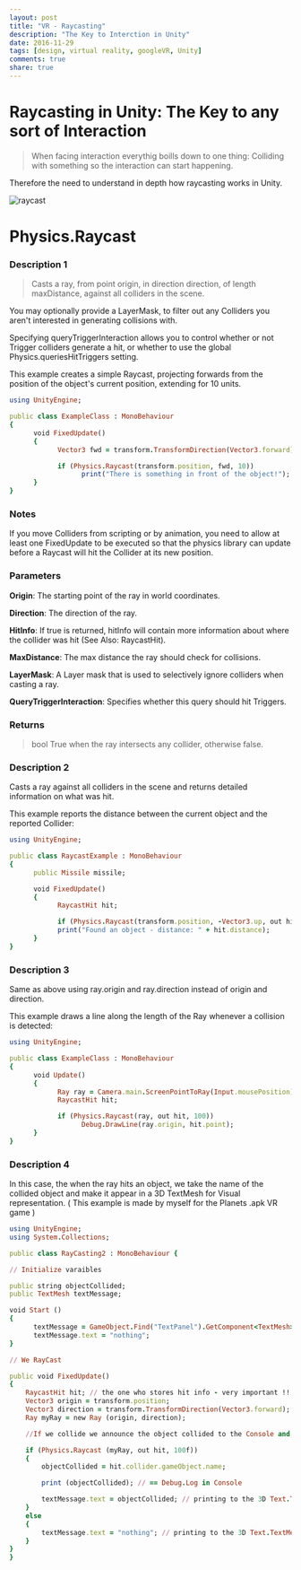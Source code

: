 ```yaml
---
layout: post
title: "VR - Raycasting"
description: "The Key to Interction in Unity"
date: 2016-11-29
tags: [design, virtual reality, googleVR, Unity]
comments: true
share: true
---
```

# Raycasting in Unity: The Key to any sort of Interaction

> When facing interaction everythig boills down to one thing: Colliding with something so the interaction can start happening.

Therefore the need to understand in depth how raycasting works in Unity.

![raycast](https://cloud.githubusercontent.com/assets/17754060/20708944/cbe4bde0-b608-11e6-998e-a75763118da7.png)

# Physics.Raycast

### Description 1

> Casts a ray, from point origin, in direction direction, of length maxDistance, against all colliders in the scene.

You may optionally provide a LayerMask, to filter out any Colliders you aren't interested in generating collisions with. 

Specifying queryTriggerInteraction allows you to control whether or not Trigger colliders generate a hit, or whether to use the global Physics.queriesHitTriggers setting.

This example creates a simple Raycast, projecting forwards from the position of the object's current position, extending for 10 units.

```ruby
using UnityEngine;

public class ExampleClass : MonoBehaviour 
{
      void FixedUpdate() 
      {
            Vector3 fwd = transform.TransformDirection(Vector3.forward);

            if (Physics.Raycast(transform.position, fwd, 10)) 
                  print("There is something in front of the object!");
      }
}
```

### Notes

If you move Colliders from scripting or by animation, you need to allow at least one FixedUpdate to be executed so that the physics library can update before a Raycast will hit the Collider at its new position.

### Parameters

**Origin**:                       The starting point of the ray in world coordinates. 

**Direction**:                    The direction of the ray. 

**HitInfo**:                      If true is returned, hitInfo will contain more information about where the collider was hit (See Also: RaycastHit).

**MaxDistance**:                  The max distance the ray should check for collisions.  

**LayerMask**:                    A Layer mask that is used to selectively ignore colliders when casting a ray. 

**QueryTriggerInteraction**:      Specifies whether this query should hit Triggers. 


### Returns

> bool True when the ray intersects any collider, otherwise false.

### Description 2

Casts a ray against all colliders in the scene and returns detailed information on what was hit.

This example reports the distance between the current object and the reported Collider:

```ruby
using UnityEngine;

public class RaycastExample : MonoBehaviour
{
      public Missile missile;

      void FixedUpdate()
      {
            RaycastHit hit;

            if (Physics.Raycast(transform.position, -Vector3.up, out hit))
            print("Found an object - distance: " + hit.distance);
      }
}
```

### Description 3

Same as above using ray.origin and ray.direction instead of origin and direction.

This example draws a line along the length of the Ray whenever a collision is detected:

```ruby
using UnityEngine;

public class ExampleClass : MonoBehaviour 
{
      void Update() 
      {
            Ray ray = Camera.main.ScreenPointToRay(Input.mousePosition);
            RaycastHit hit;

            if (Physics.Raycast(ray, out hit, 100)) 
                  Debug.DrawLine(ray.origin, hit.point);
      }
}
```

### Description 4

In this case, the when the ray hits an object, we take the name of the collided object and make it appear 
in a 3D TextMesh for Visual representation. ( This example is made by myself for the Planets .apk VR game )

```ruby
using UnityEngine;
using System.Collections;

public class RayCasting2 : MonoBehaviour {

// Initialize varaibles

public string objectCollided;
public TextMesh textMessage;

void Start () 
{
      textMessage = GameObject.Find("TextPanel").GetComponent<TextMesh> ();
      textMessage.text = "nothing";
}

// We RayCast

public void FixedUpdate() 
{
    RaycastHit hit; // the one who stores hit info - very important !!!
    Vector3 origin = transform.position;
    Vector3 direction = transform.TransformDirection(Vector3.forward);
    Ray myRay = new Ray (origin, direction);

    //If we collide we announce the object collided to the Console and to a 3DText

    if (Physics.Raycast (myRay, out hit, 100f)) 
    {
        objectCollided = hit.collider.gameObject.name;

        print (objectCollided); // == Debug.Log in Console

        textMessage.text = objectCollided; // printing to the 3D Text.TextMesh.text
    } 
    else 
    {
        textMessage.text = "nothing"; // printing to the 3D Text.TextMesh.text
    }
}
}

```



